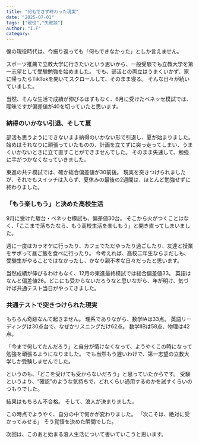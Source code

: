 ```yaml
---
title: "何もできず終わった現実"
date: "2025-07-01"
tags: ["現役","失敗談"]
author: "I.F"
category: 
---
```


僕の現役時代は、今振り返っても「何もできなかった」としか言えません。

スポーツ推薦で立教大学に行きたいという思いから、一般受験でも立教大学を第一志望として受験勉強を始めました。
でも、部活との両立はうまくいかず、家に帰ったらTikTokを開いてスクロールして、そのまま寝る。
そんな日々が続いていました。

当然、そんな生活で成績が伸びるはずもなく、6月に受けたベネッセ模試では、曖昧ですが偏差値が40を切っていたと思います。

### 納得のいかない引退、そして夏
部活も思うようにできないまま納得のいかない形で引退し、夏が始まりました。
始めはそれなりに頑張っていたものの、計画を立てずに突っ走ってしまい、うまくいかないときに立て直すことができませんでした。
そのまま失速して、勉強に手がつかなくなっていきました。

東進の共テ模試では、確か総合偏差値が30前後。
現実を突きつけられましたが、それでもスイッチは入らず、夏休みの最後の2週間は、ほとんど勉強せずに終わりました。

### 「もう楽しもう」と決めた高校生活
9月に受けた駿台・ベネッセ模試も、偏差値30台。
そこから火がつくことはなく、「ここまで落ちたなら、もう高校生活を楽しもう」と開き直ってしまいました。

週に一度はカラオケに行ったり、カフェでただゆったり過ごしたり、友達と授業をサボって昼ご飯を食べに行ったり。
今考えれば、高校二年生ならまだしも、受験生がやることではなかったし、かなり親不孝な日々だったと思います。

当然成績が伸びるわけもなく、12月の東進最終模試では総合偏差値33。
英語はなんと偏差値26。どこにも受からないだろうなと思いながら、年が明け、気づけば共通テスト当日がやってきました。

### 共通テストで突きつけられた現実
もちろん奇跡なんて起きません。
理系でありながら、数学ⅠAは33点。
英語リーディングは30点台で、なぜかリスニングだけ62点。
数学ⅡBは58点、物理は42点。

「今まで何してたんだろう」と自分が情けなくなって、ようやくこの時になって勉強を頑張るようになりました。
でも当然もう遅いわけで、第一志望の立教大学しか受験しませんでした。

というのも、「どこを受けても受からないだろう」と思っていたからです。
受験というより、“確認”のような気持ちで、どれくらい通用するのかを試すくらいのつもりでした。

結果はもちろん不合格。
そして、浪人が決まりました。

この時点でようやく、自分の中で何かが変わりました。
「次こそは、絶対に受かってみせる」
そう覚悟を決めた瞬間でした。

次回は、このあと始まる浪人生活について書いていこうと思います。
